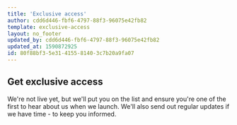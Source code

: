 ```yaml
---
title: 'Exclusive access'
author: cdd6d446-fbf6-4797-88f3-96075e42fb82
template: exclusive-access
layout: no_footer
updated_by: cdd6d446-fbf6-4797-88f3-96075e42fb82
updated_at: 1590872925
id: 80f88bf3-5e31-4155-8140-3c7b20a9fa07
---
```

## Get exclusive access
We're not live yet, but we'll put you on the list and ensure you're one of the first to hear about us when we launch. We'll also send out regular updates if we have time - to keep you informed.